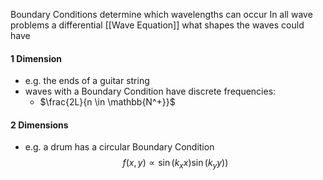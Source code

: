 Boundary Conditions determine which wavelengths can occur
In all wave problems a differential [[Wave Equation]] what shapes the waves could have
#### 1 Dimension
* e.g. the ends of a guitar string
* waves with a Boundary Condition have discrete frequencies: 
	* $\frac{2L}{n \in \mathbb{N^+}}$

#### 2 Dimensions
* e.g. a drum has a circular Boundary Condition
$$
f(x, y) \propto \sin(k_{x}x) \sin{(k_{y}y)})
$$